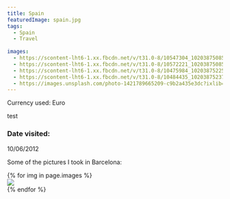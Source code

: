 ```yaml
---
title: Spain
featuredImage: spain.jpg
tags:
  - Spain
  - Travel
  
images:
  - https://scontent-lht6-1.xx.fbcdn.net/v/t31.0-8/10547304_10203875085212777_4539912184514579829_o.jpg?_nc_cat=102&_nc_ht=scontent-lht6-1.xx&oh=8064b6ccb3178cd8eb24cc65d69752a1&oe=5D96153F
  - https://scontent-lht6-1.xx.fbcdn.net/v/t31.0-8/10572221_10203875085852793_6117054396197538337_o.jpg?_nc_cat=106&_nc_ht=scontent-lht6-1.xx&oh=31611c664b15462d887b54d4e3725dbe&oe=5D7C53AE
  - https://scontent-lht6-1.xx.fbcdn.net/v/t31.0-8/10475984_10203875225776291_3469526323875343889_o.jpg?_nc_cat=108&_nc_ht=scontent-lht6-1.xx&oh=e993817507efe9b40a3a7e2fe3341437&oe=5DC6AABB
  - https://scontent-lht6-1.xx.fbcdn.net/v/t31.0-8/10484435_10203875237496584_2829381215727339984_o.jpg?_nc_cat=100&_nc_ht=scontent-lht6-1.xx&oh=a499a3a252c376661b8e2bf1efb19d9b&oe=5D8F95E2
  - https://images.unsplash.com/photo-1421789665209-c9b2a435e3dc?ixlib=rb-0.3.5&ixid=eyJhcHBfaWQiOjEyMDd9&s=5b1016b885e7438c4633109d77368d4d&auto=format&fit=crop&w=1651&q=80
---
```


Currency used: Euro



test 

<!--more-->

### Date visited: 
10/06/2012

Some of the pictures I took in Barcelona:
<div class="card-columns">
    {% for img in page.images %}
    <div class="card">
        <img class="card-img-top" src="{{ img }}" />
    </div>
    {% endfor %}
</div>
